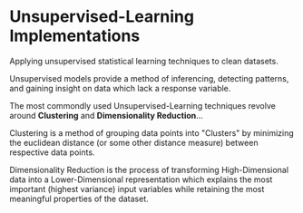 # Unsupervised-Learning Implementations
Applying unsupervised statistical learning techniques to clean datasets.

Unsupervised models provide a method of inferencing, detecting patterns, and gaining insight on data which lack a response variable.

The most commondly used Unsupervised-Learning techniques revolve around **Clustering** and **Dimensionality Reduction**...

Clustering is a method of grouping data points into "Clusters" by minimizing the euclidean distance (or some other distance measure) between respective data points.

Dimensionality Reduction is the process of transforming High-Dimensional data into a Lower-Dimensional representation which explains the most important (highest variance) input variables while retaining the most meaningful properties of the dataset.
